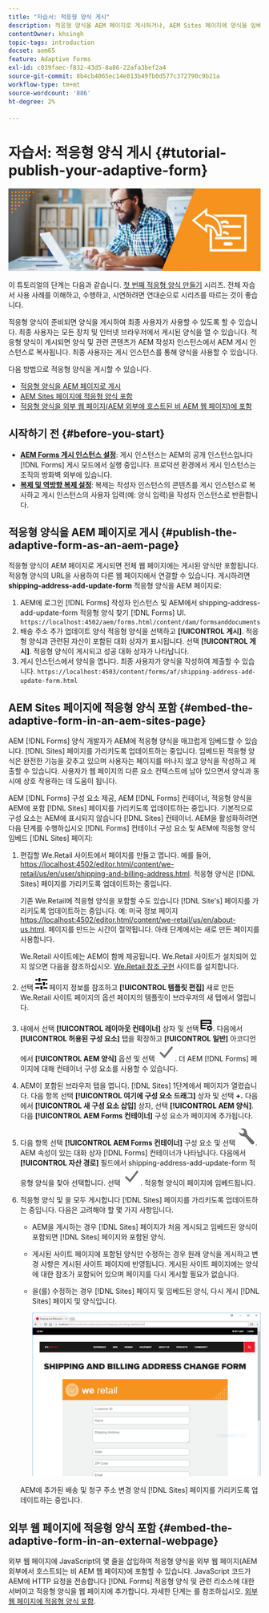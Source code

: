 ```yaml
---
title: "자습서: 적응형 양식 게시"
description: 적응형 양식을 AEM 페이지로 게시하거나, AEM Sites 페이지에 양식을 임베드하거나, 외부 웹 페이지에 적응형 양식을 임베드합니다
contentOwner: khsingh
topic-tags: introduction
docset: aem65
feature: Adaptive Forms
exl-id: c039faec-f832-43d5-8a86-22afa3bef2a4
source-git-commit: 8b4cb4065ec14e813b49fb0d577c372790c9b21a
workflow-type: tm+mt
source-wordcount: '886'
ht-degree: 2%

---
```


# 자습서: 적응형 양식 게시 {#tutorial-publish-your-adaptive-form}

![영웅 이미지](do-not-localize/13-publish-your-adaptive-form-small.png)

이 튜토리얼의 단계는 다음과 같습니다. [첫 번째 적응형 양식 만들기](https://helpx.adobe.com/kr/experience-manager/6-3/forms/using/create-your-first-adaptive-form.html) 시리즈. 전체 자습서 사용 사례를 이해하고, 수행하고, 시연하려면 연대순으로 시리즈를 따르는 것이 좋습니다.

적응형 양식이 준비되면 양식을 게시하여 최종 사용자가 사용할 수 있도록 할 수 있습니다. 최종 사용자는 모든 장치 및 인터넷 브라우저에서 게시된 양식을 열 수 있습니다. 적응형 양식이 게시되면 양식 및 관련 콘텐츠가 AEM 작성자 인스턴스에서 AEM 게시 인스턴스로 복사됩니다. 최종 사용자는 게시 인스턴스를 통해 양식을 사용할 수 있습니다.

다음 방법으로 적응형 양식을 게시할 수 있습니다.

* [적응형 양식을 AEM 페이지로 게시](../../forms/using/publish-your-adaptive-form.md#publish-the-adaptive-form-as-an-aem-page)
* [AEM Sites 페이지에 적응형 양식 포함](#embed-the-adaptive-form-in-an-aem-sites-page)
* [적응형 양식을 외부 웹 페이지(AEM 외부에 호스트된 비 AEM 웹 페이지)에 포함](../../forms/using/publish-your-adaptive-form.md)

## 시작하기 전 {#before-you-start}

* **[AEM Forms 게시 인스턴스 설정](https://helpx.adobe.com/kr/experience-manager/6-3/forms/using/installing-configuring-aem-forms-osgi.html)**: 게시 인스턴스는 AEM의 공개 인스턴스입니다 [!DNL Forms] 게시 모드에서 실행 중입니다. 프로덕션 환경에서 게시 인스턴스는 조직의 방화벽 외부에 있습니다.
* **[복제 및 역방향 복제 설정](https://helpx.adobe.com/experience-manager/6-3/help/sites-deploying/replication.html)**: 복제는 작성자 인스턴스의 콘텐츠를 게시 인스턴스로 복사하고 게시 인스턴스의 사용자 입력(예: 양식 입력)을 작성자 인스턴스로 반환합니다.

## 적응형 양식을 AEM 페이지로 게시 {#publish-the-adaptive-form-as-an-aem-page}

적응형 양식이 AEM 페이지로 게시되면 전체 웹 페이지에는 게시된 양식만 포함됩니다. 적응형 양식의 URL을 사용하여 다른 웹 페이지에서 연결할 수 있습니다. 게시하려면 **shipping-address-add-update-form** 적응형 양식을 AEM 페이지로:

1. AEM에 로그인 [!DNL Forms] 작성자 인스턴스 및 AEM에서 shipping-address-add-update-form 적응형 양식 찾기 [!DNL Forms] UI.
   `https://localhost:4502/aem/forms.html/content/dam/formsanddocuments`
1. 배송 주소 추가 업데이트 양식 적응형 양식을 선택하고 **[!UICONTROL 게시]**. 적응형 양식과 관련된 자산이 포함된 대화 상자가 표시됩니다. 선택 **[!UICONTROL 게시]**. 적응형 양식이 게시되고 성공 대화 상자가 나타납니다.
1. 게시 인스턴스에서 양식을 엽니다. 최종 사용자가 양식을 작성하여 제출할 수 있습니다.
   `https://localhost:4503/content/forms/af/shipping-address-add-update-form.html`

## AEM Sites 페이지에 적응형 양식 포함 {#embed-the-adaptive-form-in-an-aem-sites-page}

AEM [!DNL Forms] 양식 개발자가 AEM에 적응형 양식을 매끄럽게 임베드할 수 있습니다. [!DNL Sites] 페이지를 가리키도록 업데이트하는 중입니다. 임베드된 적응형 양식은 완전한 기능을 갖추고 있으며 사용자는 페이지를 떠나지 않고 양식을 작성하고 제출할 수 있습니다. 사용자가 웹 페이지의 다른 요소 컨텍스트에 남아 있으면서 양식과 동시에 상호 작용하는 데 도움이 됩니다.

AEM [!DNL Forms] 구성 요소 제공, AEM [!DNL Forms] 컨테이너, 적응형 양식을 AEM에 포함 [!DNL Sites] 페이지를 가리키도록 업데이트하는 중입니다. 기본적으로 구성 요소는 AEM에 표시되지 않습니다 [!DNL Sites] 컨테이너. AEM을 활성화하려면 다음 단계를 수행하십시오 [!DNL Forms] 컨테이너 구성 요소 및 AEM에 적응형 양식 임베드 [!DNL Sites] 페이지:

1. 편집할 We.Retail 사이트에서 페이지를 만들고 엽니다. 예를 들어, [https://localhost:4502/editor.html/content/we-retail/us/en/user/shipping-and-billing-address.html](https://localhost:4502/editor.html/content/we-retail/us/en/user/shipping-and-billing-address.html). 적응형 양식은 [!DNL Sites] 페이지를 가리키도록 업데이트하는 중입니다.

   기존 We.Retail에 적응형 양식을 포함할 수도 있습니다 [!DNL Site's] 페이지를 가리키도록 업데이트하는 중입니다. 예: 미국 정보 페이지 [https://localhost:4502/editor.html/content/we-retail/us/en/about-us.html](https://localhost:4502/editor.html/content/we-retail/us/en/about-us.html). 페이지를 만드는 시간이 절약됩니다. 아래 단계에서는 새로 만든 페이지를 사용합니다.

   We.Retail 사이트에는 AEM이 함께 제공됩니다. We.Retail 사이트가 설치되어 있지 않으면 다음을 참조하십시오. [We.Retail 참조 구현](https://helpx.adobe.com/experience-manager/6-3/help/sites-developing/we-retail.html) 사이트를 설치합니다.

1. 선택 ![속성](assets/properties.png) 페이지 정보를 참조하고 **[!UICONTROL 템플릿 편집]** 새로 만든 We.Retail 사이트 페이지의 옵션 페이지의 템플릿이 브라우저의 새 탭에서 열립니다.
1. 내에서 선택 **[!UICONTROL 레이아웃 컨테이너]** 상자 및 선택 ![영양 관리](assets/feedmanagement.png). 다음에서 **[!UICONTROL 허용된 구성 요소]** 탭을 확장하고 **[!UICONTROL 일반]** 아코디언에서 **[!UICONTROL AEM 양식]** 옵션 및 선택 ![save_icon](assets/save_icon.svg). 더 AEM [!DNL Forms] 페이지에 대해 컨테이너 구성 요소를 사용할 수 있습니다.

1. AEM이 포함된 브라우저 탭을 엽니다. [!DNL Sites] 1단계에서 페이지가 열렸습니다. 다음 항목 선택 **[!UICONTROL 여기에 구성 요소 드래그]** 상자 및 선택 **+.** 다음에서 **[!UICONTROL 새 구성 요소 삽입]** 상자, 선택 **[!UICONTROL AEM 양식]**. 다음 **[!UICONTROL AEM Forms 컨테이너]** 구성 요소가 페이지에 추가됩니다.
1. 다음 항목 선택 **[!UICONTROL AEM Forms 컨테이너]** 구성 요소 및 선택 ![configure-icon](assets/configure-icon.svg). AEM 속성이 있는 대화 상자 [!DNL Forms] 컨테이너가 나타납니다. 다음에서 **[!UICONTROL 자산 경로]** 필드에서 shipping-address-add-update-form 적응형 양식을 찾아 선택합니다. 선택 ![save_icon](assets/save_icon.svg). 적응형 양식이 페이지에 임베드됩니다.
1. 적응형 양식 및 을 모두 게시합니다 [!DNL Sites] 페이지를 가리키도록 업데이트하는 중입니다. 다음은 고려해야 할 몇 가지 사항입니다.

   * AEM을 게시하는 경우 [!DNL Sites] 페이지가 처음 게시되고 임베드된 양식이 포함되면 [!DNL Sites] 페이지와 포함된 양식.
   * 게시된 사이트 페이지에 포함된 양식만 수정하는 경우 원래 양식을 게시하고 변경 사항은 게시된 사이트 페이지에 반영됩니다. 게시된 사이트 페이지에는 양식에 대한 참조가 포함되어 있으며 페이지를 다시 게시할 필요가 없습니다.
   * 을(를) 수정하는 경우 [!DNL Sites] 페이지 및 임베드된 양식, 다시 게시 [!DNL Sites] 페이지 및 양식입니다.

     ![aem-sites에 포함](assets/embed-in-aem-sites.png)

   AEM에 추가된 배송 및 청구 주소 변경 양식 [!DNL Sites] 페이지를 가리키도록 업데이트하는 중입니다.

## 외부 웹 페이지에 적응형 양식 포함 {#embed-the-adaptive-form-in-an-external-webpage}

외부 웹 페이지에 JavaScript의 몇 줄을 삽입하여 적응형 양식을 외부 웹 페이지(AEM 외부에서 호스트되는 비 AEM 웹 페이지)에 포함할 수 있습니다. JavaScript 코드가 AEM에 HTTP 요청을 전송합니다 [!DNL Forms] 적응형 양식 및 관련 리소스에 대한 서버이고 적응형 양식을 웹 페이지에 추가합니다. 자세한 단계는 를 참조하십시오. [외부 웹 페이지에 적응형 양식 포함](/help/forms/using/embed-adaptive-form-external-web-page.md).
